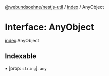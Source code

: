 [@webundsoehne/nestjs-util](../README.md) / [index](../modules/index.md) / AnyObject

# Interface: AnyObject

[index](../modules/index.md).AnyObject

## Indexable

▪ [prop: `string`]: `any`
